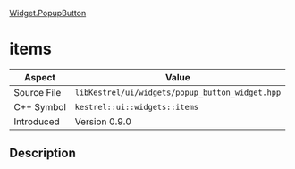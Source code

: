 [Widget.PopupButton](index.md)
# items
| Aspect | Value |
| --- | --- |
| Source File | `libKestrel/ui/widgets/popup_button_widget.hpp` |
| C++ Symbol | `kestrel::ui::widgets::items` |
| Introduced | Version 0.9.0 |
## Description
